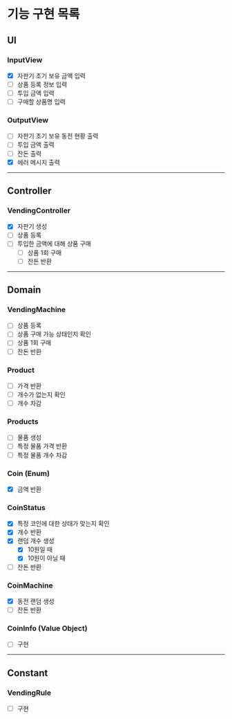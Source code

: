 # 기능 구현 목록

## UI
### InputView
- [x] 자판기 초기 보유 금액 입력
- [ ] 상품 등록 정보 입력
- [ ] 투입 금액 입력
- [ ] 구매할 상품명 입력

### OutputView
- [ ] 자판기 초기 보유 동전 현황 출력
- [ ] 투입 금액 출력
- [ ] 잔돈 출력
- [x] 에러 메시지 출력
---

## Controller
### VendingController
- [x] 자판기 생성
- [ ] 상품 등록
- [ ] 투입한 금액에 대해 상품 구매
  - [ ] 상품 1회 구매
  - [ ] 잔돈 반환
---

## Domain
### VendingMachine
- [ ] 상품 등록
- [ ] 상품 구매 가능 상태인지 확인
- [ ] 상품 1회 구매
- [ ] 잔돈 반환

### Product
- [ ] 가격 반환
- [ ] 개수가 없는지 확인
- [ ] 개수 차감

### Products
- [ ] 물품 생성
- [ ] 특정 물품 가격 반환
- [ ] 특정 물품 개수 차감

### Coin (Enum)
- [x] 금액 반환

### CoinStatus
- [x] 특정 코인에 대한 상태가 맞는지 확인
- [x] 개수 반환
- [x] 랜덤 개수 생성
  - [x] 10원일 때
  - [x] 10원이 아닐 때
- [ ] 잔돈 반환

### CoinMachine
- [x] 동전 랜덤 생성
- [ ] 잔돈 반환

### CoinInfo (Value Object)
- [ ] 구현
---

## Constant
### VendingRule
- [ ] 구현
